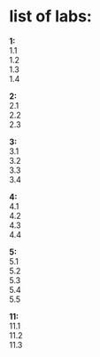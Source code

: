 # list of labs:
**1:**  
1.1  
1.2  
1.3  
1.4  

**2:**  
2.1  
2.2  
2.3  

**3:**  
3.1  
3.2  
3.3  
3.4  

**4:**  
4.1  
4.2  
4.3  
4.4  

**5:**  
5.1  
5.2  
5.3  
5.4  
5.5  

**11:**  
11.1  
11.2  
11.3  
